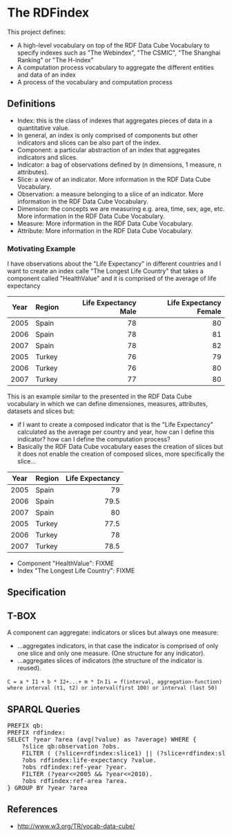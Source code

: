 The RDFindex
========

This project defines:

* A high-level vocabulary on top of the RDF Data Cube Vocabulary to specify indexes such as "The Webindex", "The CSMIC", "The Shanghai Ranking" or "The H-index"
* A computation process vocabulary to aggregate the different entities and data of an index
* A process of the vocabulary and computation process


## Definitions

* Index: this is the class of indexes that aggregates pieces of data in a quantitative value.
*  In general, an index is only comprised of components but other indicators and slices can be also part of the index.
* Component: a particular abstraction of an index that aggregates indicators and slices.
* Indicator: a bag of observations defined by (n dimensions, 1 measure, n attributes).
* Slice: a view of an indicator. More information in the RDF Data Cube Vocabulary.
* Observation: a measure belonging to a slice of an indicator.  More information in the RDF Data Cube Vocabulary.
* Dimension: the concepts we are measuring e.g. area, time, sex, age, etc.  More information in the RDF Data Cube Vocabulary.
* Measure:  More information in the RDF Data Cube Vocabulary.
* Attribute:  More information in the RDF Data Cube Vocabulary.


### Motivating Example

I have observations about the "Life Expectancy" in different countries and I want to create an index calle "The Longest Life Country" that 
takes a component called "HealthValue" and it is comprised of the average of life expectancy

| Year  | Region        | Life Expectancy Male  | Life Expectancy Female |
| ------|-------------- | ---------------------:|-----------------------:|
| 2005  |Spain          | 78|80|
| 2006  |Spain          | 78|81|
| 2007  |Spain          | 78|82|
| 2005  |Turkey          | 76|79|
| 2006  |Turkey         | 76|80|
| 2007  |Turkey          | 77|80|

This is an example similar to the presented in the RDF Data Cube vocabulary in which we can define dimensiones, measures, attributes, datasets and 
slices but:

* if I want to create a composed indicator that is the "Life Expectancy" calculated as the average per country and year, how can I define this indicator? how can I define the computation process?
 * Basically the RDF Data Cube vocabulary eases the creation of slices but it does not enable the creation of composed slices, more specifically the slice...


| Year  | Region        | Life Expectancy |
| ------|-------------- | ----------------:|
| 2005  |Spain          | 79
| 2006  |Spain          | 79.5
| 2007  |Spain          | 80
| 2005  |Turkey         | 77.5
| 2006  |Turkey         | 78
| 2007  |Turkey         | 78.5

* Component "HealthValue": FIXME
* Index "The Longest Life Country": FIXME

## Specification


## T-BOX 

A component can aggregate: indicators or slices but always one measure:
* ...aggregates indicators, in that case the indicator is comprised of only one slice and only one measure. (One structure for any indicator).
* ...aggregates slices of indicators (the structure of the indicator is reused).

`C = a * I1 + b * I2+...+ m * In`
`Ii = f(interval, aggregation-function) where interval (t1, t2) or interval(first 100) or interval (last 50)`





## SPARQL Queries

<pre>
PREFIX qb: <http://purl.org/linked-data/cube#>
PREFIX rdfindex: <http://purl.org/rdfindex/ontology/>
SELECT ?year ?area (avg(?value) as ?average) WHERE {
	?slice qb:observation ?obs.
	FILTER ( (?slice=rdfindex:slice1) || (?slice=rdfindex:slice2)).
	?obs rdfindex:life-expectancy ?value.
	?obs rdfindex:ref-year ?year.
	FILTER (?year<=2005 && ?year<=2010).
	?obs rdfindex:ref-area ?area.
} GROUP BY ?year ?area
</pre>

## References

* http://www.w3.org/TR/vocab-data-cube/


